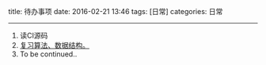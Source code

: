 
title: 待办事项
date: 2016-02-21 13:46
tags: [日常]
categories: 日常

---


<!-- more -->

1. 读CI源码
2. [复习算法、数据结构。](http://zh.visualgo.net/)
3. To be continued..

